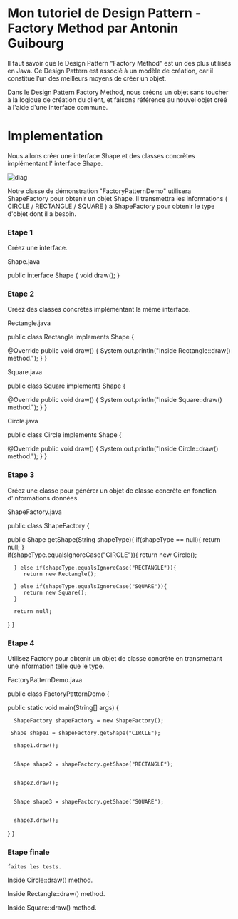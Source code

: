 # Mon tutoriel de Design Pattern - Factory Method par Antonin Guibourg

Il faut savoir que le Design Pattern "Factory Method" est un des plus utilisés en Java. 
Ce Design Pattern est associé à un modèle de création,
car il constitue l’un des meilleurs moyens de créer un objet.

Dans le Design Pattern Factory Method, 
nous créons un objet sans toucher à la logique de création du client,
et faisons référence au nouvel objet créé à l'aide d'une interface commune.


# Implementation

Nous allons créer une interface Shape et des classes concrètes implémentant l' interface Shape.

![diag](https://user-images.githubusercontent.com/49645533/58785806-988f2100-85e6-11e9-99fd-0f369378b106.png)

Notre classe de démonstration "FactoryPatternDemo" utilisera ShapeFactory pour obtenir un objet Shape.
Il transmettra les informations ( CIRCLE / RECTANGLE / SQUARE ) à ShapeFactory pour obtenir le type d'objet dont il a besoin.

### Etape 1

Créez une interface.

Shape.java

public interface Shape {
   void draw();
}

### Etape 2

Créez des classes concrètes implémentant la même interface.

Rectangle.java

public class Rectangle implements Shape {

   @Override
   public void draw() {
      System.out.println("Inside Rectangle::draw() method.");
   }
}

Square.java

public class Square implements Shape {

   @Override
   public void draw() {
      System.out.println("Inside Square::draw() method.");
   }
}

Circle.java

public class Circle implements Shape {

   @Override
   public void draw() {
      System.out.println("Inside Circle::draw() method.");
   }
}

### Etape 3

Créez une classe pour générer un objet de classe concrète en fonction d'informations données.

ShapeFactory.java

public class ShapeFactory {
        
  
   public Shape getShape(String shapeType){
      if(shapeType == null){
         return null;
      }         
      if(shapeType.equalsIgnoreCase("CIRCLE")){
         return new Circle();
         
      } else if(shapeType.equalsIgnoreCase("RECTANGLE")){
         return new Rectangle();
         
      } else if(shapeType.equalsIgnoreCase("SQUARE")){
         return new Square();
      }
      
      return null;
   }
}

### Etape 4

Utilisez Factory pour obtenir un objet de classe concrète en transmettant une information telle que le type.

FactoryPatternDemo.java

public class FactoryPatternDemo {

   public static void main(String[] args) {
   
      ShapeFactory shapeFactory = new ShapeFactory();
     
     Shape shape1 = shapeFactory.getShape("CIRCLE");
    
      shape1.draw();

    
      Shape shape2 = shapeFactory.getShape("RECTANGLE");

    
      shape2.draw();

    
      Shape shape3 = shapeFactory.getShape("SQUARE");

    
      shape3.draw();
   }
}


### Etape finale

    faites les tests.

Inside Circle::draw() method.

Inside Rectangle::draw() method.

Inside Square::draw() method.
